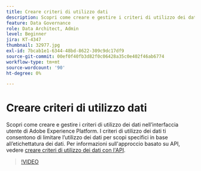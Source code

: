 ```yaml
---
title: Creare criteri di utilizzo dati
description: Scopri come creare e gestire i criteri di utilizzo dei dati nell’interfaccia utente di Adobe Experience Platform. I criteri di utilizzo dei dati ti consentono di limitare l’utilizzo dei dati per scopi specifici in base all’etichettatura dei dati.
feature: Data Governance
role: Data Architect, Admin
level: Beginner
jira: KT-4347
thumbnail: 32977.jpg
exl-id: 7bcab1e1-6344-48bd-8622-309c9dc17df9
source-git-commit: 00ef0f40fb3d82f0c06428a35c0e402f46ab6774
workflow-type: tm+mt
source-wordcount: '90'
ht-degree: 0%

---
```


# Creare criteri di utilizzo dati

Scopri come creare e gestire i criteri di utilizzo dei dati nell’interfaccia utente di Adobe Experience Platform. I criteri di utilizzo dei dati ti consentono di limitare l’utilizzo dei dati per scopi specifici in base all’etichettatura dei dati. Per informazioni sull&#39;approccio basato su API, vedere [creare criteri di utilizzo dei dati con l&#39;API](https://experienceleague.adobe.com/docs/experience-platform/data-governance/policies/create.html).

>[!VIDEO](https://video.tv.adobe.com/v/32977?learn=on)